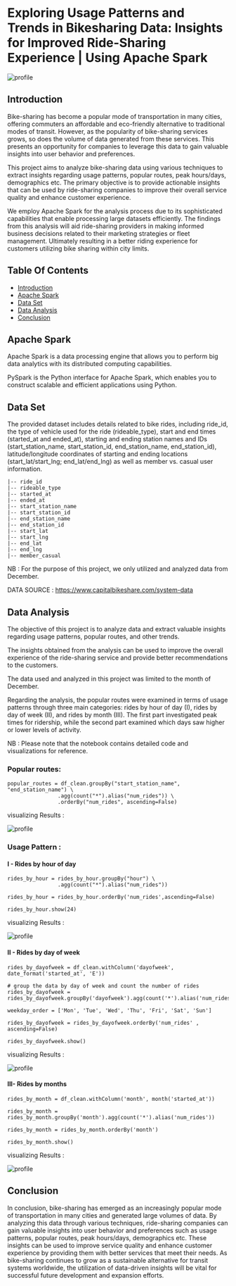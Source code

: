 
# Exploring Usage Patterns and Trends in Bikesharing Data: Insights for Improved Ride-Sharing Experience | Using Apache Spark
![profile](https://github.com/aym0ane/Analyzing-Bike-Sharing-Data-using-Spark/blob/main/images/bikesharinganalysis.png)

## Introduction

Bike-sharing has become a popular mode of transportation in many cities, offering commuters an affordable and eco-friendly alternative to traditional modes of transit. However, as the popularity of bike-sharing services grows, so does the volume of data generated from these services. This presents an opportunity for companies to leverage this data to gain valuable insights into user behavior and preferences.

This project aims to analyze bike-sharing data using various techniques to extract insights regarding usage patterns, popular routes, peak hours/days, demographics etc. The primary objective is to provide actionable insights that can be used by ride-sharing companies to improve their overall service quality and enhance customer experience.


We employ Apache Spark for the analysis process due to its sophisticated capabilities that enable processing large datasets efficiently. The findings from this analysis will aid ride-sharing providers in making informed business decisions related to their marketing strategies or fleet management. Ultimately resulting in a better riding experience for customers utilizing bike sharing within city limits.

## Table Of Contents
- [Introduction](https://github.com/aym0ane/Analyzing-Bike-Sharing-Data-using-Spark#introduction)
- [Apache Spark](https://github.com/aym0ane/Analyzing-Bike-Sharing-Data-using-Spark#apache-spark)
- [Data Set](https://github.com/aym0ane/Analyzing-Bike-Sharing-Data-using-Spark#data-set)
- [Data Analysis](https://github.com/aym0ane/Analyzing-Bike-Sharing-Data-using-Spark#data-analysis)
- [Conclusion](https://github.com/aym0ane/Analyzing-Bike-Sharing-Data-using-Spark#conclusion)

## Apache Spark

Apache Spark is a data processing engine that allows you to perform big data analytics with its distributed computing capabilities.

PySpark is the Python interface for Apache Spark, which enables you to construct scalable and efficient applications using Python.

## Data Set

The provided dataset includes details related to bike rides, including ride_id, the type of vehicle used for the ride (rideable_type), start and end times (started_at and ended_at), starting and ending station names and IDs (start_station_name, start_station_id, end_station_name, end_station_id), latitude/longitude coordinates of starting and ending locations (start_lat/start_lng; end_lat/end_lng) as well as member vs. casual user information.

    |-- ride_id
    |-- rideable_type
    |-- started_at
    |-- ended_at
    |-- start_station_name
    |-- start_station_id
    |-- end_station_name
    |-- end_station_id
    |-- start_lat
    |-- start_lng
    |-- end_lat
    |-- end_lng 
    |-- member_casual 
NB : For the purpose of this project, we only utilized and analyzed data from December. 

DATA SOURCE : https://www.capitalbikeshare.com/system-data

## Data Analysis 

The objective of this project is to analyze data and extract valuable insights regarding usage patterns, popular routes, and other trends. 

The insights obtained from the analysis can be used to improve the overall experience of the ride-sharing service and provide better recommendations to the customers.

The data used and analyzed in this project was limited to the month of December. 

Regarding the analysis, the popular routes were examined in terms of usage patterns through three main categories: rides by hour of day (I), rides by day of week (II), and rides by month (III). The first part investigated peak times for ridership, while the second part examined which days saw higher or lower levels of activity. 

NB : Please note that the notebook contains detailed code and visualizations for reference.
### Popular routes:

    popular_routes = df_clean.groupBy("start_station_name", "end_station_name") \
                    .agg(count("*").alias("num_rides")) \
                    .orderBy("num_rides", ascending=False) 



visualizing Results : 

![profile](https://github.com/aym0ane/Analyzing-Bike-Sharing-Data-using-Spark/blob/main/images/routes.JPG)

### Usage Pattern : 
    
####  I - Rides by hour of day
    rides_by_hour = rides_by_hour.groupBy("hour") \
                    .agg(count("*").alias("num_rides"))

    rides_by_hour = rides_by_hour.orderBy('num_rides',ascending=False)

    rides_by_hour.show(24)

visualizing Results : 

![profile](https://github.com/aym0ane/Analyzing-Bike-Sharing-Data-using-Spark/blob/main/images/hours.JPG)

#### II - Rides by day of week
    rides_by_dayofweek = df_clean.withColumn('dayofweek', date_format('started_at', 'E'))

    # group the data by day of week and count the number of rides
    rides_by_dayofweek = rides_by_dayofweek.groupBy('dayofweek').agg(count('*').alias('num_rides'))

    weekday_order = ['Mon', 'Tue', 'Wed', 'Thu', 'Fri', 'Sat', 'Sun']

    rides_by_dayofweek = rides_by_dayofweek.orderBy('num_rides' , ascending=False)

    rides_by_dayofweek.show()

visualizing Results : 

![profile](https://github.com/aym0ane/Analyzing-Bike-Sharing-Data-using-Spark/blob/main/images/days.JPG)

#### III- Rides by months
 
    rides_by_month = df_clean.withColumn('month', month('started_at'))

    rides_by_month = rides_by_month.groupBy('month').agg(count('*').alias('num_rides'))

    rides_by_month = rides_by_month.orderBy('month')

    rides_by_month.show()

visualizing Results : 

![profile](https://github.com/aym0ane/Analyzing-Bike-Sharing-Data-using-Spark/blob/main/images/months.JPG)


## Conclusion

 In conclusion, bike-sharing has emerged as an increasingly popular mode of transportation in many cities and generated large volumes of data. By analyzing this data through various techniques, ride-sharing companies can gain valuable insights into user behavior and preferences such as usage patterns, popular routes, peak hours/days, demographics etc. These insights can be used to improve service quality and enhance customer experience by providing them with better services that meet their needs. As bike-sharing continues to grow as a sustainable alternative for transit systems worldwide, the utilization of data-driven insights will be vital for successful future development and expansion efforts.


